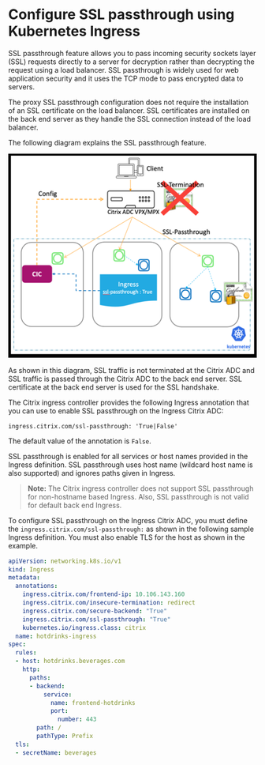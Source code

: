 # Configure SSL passthrough using Kubernetes Ingress

SSL passthrough feature allows you to pass incoming security sockets layer (SSL) requests directly to a server for decryption rather than decrypting the request using a load balancer. SSL passthrough is widely used for web application security and it uses the TCP mode to pass encrypted data to servers.

The proxy SSL passthrough configuration does not require the installation of an SSL certificate on the load balancer. SSL certificates are installed on the back end server as they handle the SSL connection instead of the load balancer.

The following diagram explains the SSL passthrough feature.

![SSL Passthrough](../media/ssl-passthrough.png)

As shown in this diagram, SSL traffic is not terminated at the Citrix ADC and SSL traffic is passed through the Citrix ADC to the back end server. SSL certificate at the back end server is used for the SSL handshake.

The Citrix ingress controller provides the following Ingress annotation that you can use to enable SSL passthrough on the Ingress Citrix ADC:

    ingress.citrix.com/ssl-passthrough: 'True|False'

The default value of the annotation is `False`.

SSL passthrough is enabled for all services or host names provided in the Ingress definition. SSL passthrough uses host name (wildcard host name is also supported) and ignores paths given in Ingress.

> **Note:** The Citrix ingress controller does not support SSL passthrough for non-hostname based Ingress. Also, SSL passthrough is not valid for default back end Ingress.

To configure SSL passthrough on the Ingress Citrix ADC, you must define the `ingress.citrix.com/ssl-passthrough:` as shown in the following sample Ingress definition. You must also enable TLS for the host as shown in the example.

```yml
apiVersion: networking.k8s.io/v1
kind: Ingress
metadata:
  annotations:
    ingress.citrix.com/frontend-ip: 10.106.143.160
    ingress.citrix.com/insecure-termination: redirect
    ingress.citrix.com/secure-backend: "True"
    ingress.citrix.com/ssl-passthrough: "True"
    kubernetes.io/ingress.class: citrix
  name: hotdrinks-ingress
spec:
  rules:
  - host: hotdrinks.beverages.com
    http:
      paths:
      - backend:
          service:
            name: frontend-hotdrinks
            port:
              number: 443
        path: /
        pathType: Prefix
  tls:
  - secretName: beverages
```